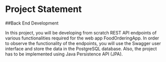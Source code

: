 # Project Statement

##Back End Development

In this project, you will be developing from scratch REST API endpoints of various functionalities required for the web app FoodOrderingApp.  In order to observe the functionality of the endpoints, you will use the Swagger user interface and store the data in the PostgreSQL database. Also, the project has to be implemented using Java Persistence API (JPA).